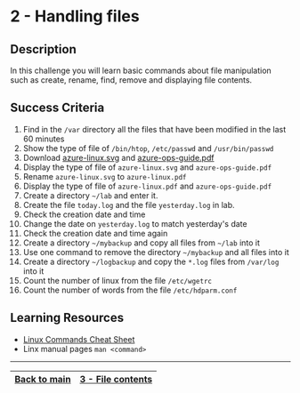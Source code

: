 #  2 - Handling files

## Description

In this challenge you will learn basic commands about file manipulation such as create, rename, find, remove and displaying file contents.

## Success Criteria

1. Find in the `/var` directory all the files that have been modified in the last 60 minutes
2. Show the type of file of `/bin/htop`, `/etc/passwd` and `/usr/bin/passwd`
3. Download [azure-linux.svg](https://docs.microsoft.com/en-us/learn/achievements/azure-linux.svg)  and [azure-ops-guide.pdf](https://docsmsftpdfs.blob.core.windows.net/guides/azure/azure-ops-guide.pdf) 
4. Display the type of file of `azure-linux.svg` and `azure-ops-guide.pdf`
5. Rename `azure-linux.svg` to `azure-linux.pdf` 
6. Display the type of file of `azure-linux.pdf` and `azure-ops-guide.pdf`
7. Create a directory `~/lab` and enter it.
8. Create the file `today.log` and the file `yesterday.log` in lab.
9. Check the creation date and time
10. Change the date on `yesterday.log` to match yesterday's date
11. Check the creation date and time again
12. Create a directory `~/mybackup` and copy all files from `~/lab` into it
13. Use one command to remove the directory `~/mybackup` and all files into it
14. Create a directory `~/logbackup` and copy the `*.log` files from `/var/log` into it
15. Count the number of linux from the file `/etc/wgetrc`
16. Count the number of words from the file `/etc/hdparm.conf`

## Learning Resources

* [Linux Commands Cheat Sheet](../resources/commands.md)
* Linx manual pages `man <command>`

---

[Back to main](../README.md)| [3 - File contents](../challenges/lab-file-contents.md)
:----- |:----|
